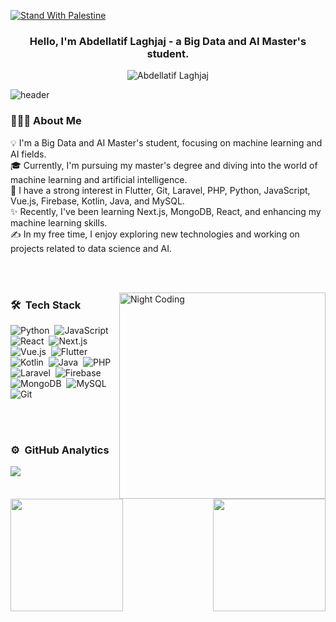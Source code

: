 [![Stand With Palestine](https://raw.githubusercontent.com/TheBSD/StandWithPalestine/main/banner-no-action.svg)](https://thebsd.github.io/StandWithPalestine)

<h3 align="center">Hello, I'm Abdellatif Laghjaj - a Big Data and AI Master's student.</h3>
<p align="center"> <img src="https://komarev.com/ghpvc/?username=abdellatif-laghjaj&label=Profile%20views&color=0e75b6&style=flat" alt="Abdellatif Laghjaj" /> </p>

![header](https://user-images.githubusercontent.com/59575502/127335491-fdba1874-e943-4d3c-ab8c-678ffe22f8b8.png)

<h3 align="left">👨🏻‍💻  About Me</h3>
 💡  I'm a Big Data and AI Master's student, focusing on machine learning and AI fields.<br>
🎓  Currently, I'm pursuing my master's degree and diving into the world of machine learning and artificial intelligence.<br>
🌱  I have a strong interest in Flutter, Git, Laravel, PHP, Python, JavaScript, Vue.js, Firebase, Kotlin, Java, and MySQL.<br>
✨  Recently, I've been learning Next.js, MongoDB, React, and enhancing my machine learning skills.<br>
✍️  In my free time, I enjoy exploring new technologies and working on projects related to data science and AI.

<br><br>

<img alt="Night Coding" src="https://github.com/abdellatif-laghjaj/abdellatif-laghjaj/assets/79521157/6c52e39f-87eb-4819-9002-6d5156389049" width="330px" align="right"/>

### 🛠 &nbsp;Tech Stack

![Python](https://img.shields.io/badge/-Python-05122A?style=flat&logo=python)&nbsp;
![JavaScript](https://img.shields.io/badge/-JavaScript-05122A?style=flat&logo=javascript)&nbsp;
![React](https://img.shields.io/badge/-React-05122A?style=flat&logo=react)&nbsp;
![Next.js](https://img.shields.io/badge/-Next.js-05122A?style=flat&logo=next.js)&nbsp;
![Vue.js](https://img.shields.io/badge/-Vue.js-05122A?style=flat&logo=vue.js)&nbsp;
![Flutter](https://img.shields.io/badge/-Flutter-05122A?style=flat&logo=flutter)&nbsp;
![Kotlin](https://img.shields.io/badge/-Kotlin-05122A?style=flat&logo=kotlin)&nbsp;
![Java](https://img.shields.io/badge/-Java-05122A?style=flat&logo=java)&nbsp;
![PHP](https://img.shields.io/badge/-PHP-05122A?style=flat&logo=php)&nbsp;
![Laravel](https://img.shields.io/badge/-Laravel-05122A?style=flat&logo=laravel)&nbsp;
![Firebase](https://img.shields.io/badge/-Firebase-05122A?style=flat&logo=firebase)&nbsp;
![MongoDB](https://img.shields.io/badge/-MongoDB-05122A?style=flat&logo=mongodb)&nbsp;
![MySQL](https://img.shields.io/badge/-MySQL-05122A?style=flat&logo=mysql)&nbsp;
![Git](https://img.shields.io/badge/-Git-05122A?style=flat&logo=git)&nbsp;

<br><br>

### ⚙️ &nbsp;GitHub Analytics

<p align="left">
<a href="https://github.com/abdellatif-laghjaj">
  <img height="180em" align="left" src="https://github-readme-stats-eight-theta.vercel.app/api?username=abdellatif-laghjaj&show_icons=true&theme=algolia&include_all_commits=true&count_private=true"/>
  <img height="180em" align="right" src="https://github-readme-stats-eight-theta.vercel.app/api/top-langs/?username=abdellatif-laghjaj&layout=compact&langs_count=8&theme=algolia"/>
</a>
</p>

![](https://hit.yhype.me/github/profile?user_id=YOUR_USER_ID)
